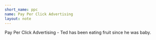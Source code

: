 ```yaml
---
short_name: ppc
name: Pay Per Click Advertising
layout: note
---
```

Pay Per Click Advertising - Ted has been eating fruit since he was baby.
